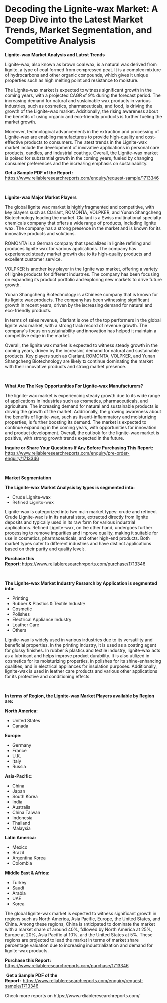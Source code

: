 <p><h1>Decoding the Lignite-wax Market: A Deep Dive into the Latest Market Trends, Market Segmentation, and Competitive Analysis</h1></p><p><strong>Lignite-wax Market Analysis and Latest Trends</strong></p>
<p><p>Lignite-wax, also known as brown coal wax, is a natural wax derived from lignite, a type of coal formed from compressed peat. It is a complex mixture of hydrocarbons and other organic compounds, which gives it unique properties such as high melting point and resistance to moisture.</p><p>The Lignite-wax market is expected to witness significant growth in the coming years, with a projected CAGR of 9% during the forecast period. The increasing demand for natural and sustainable wax products in various industries, such as cosmetics, pharmaceuticals, and food, is driving the growth of the Lignite-wax market. Additionally, the rising awareness about the benefits of using organic and eco-friendly products is further fueling the market growth.</p><p>Moreover, technological advancements in the extraction and processing of Lignite-wax are enabling manufacturers to provide high-quality and cost-effective products to consumers. The latest trends in the Lignite-wax market include the development of innovative applications in personal care products, candles, and industrial coatings. Overall, the Lignite-wax market is poised for substantial growth in the coming years, fueled by changing consumer preferences and the increasing emphasis on sustainability.</p></p>
<p><strong>Get a Sample PDF of the Report:&nbsp;</strong> <a href="https://www.reliableresearchreports.com/enquiry/request-sample/1713346">https://www.reliableresearchreports.com/enquiry/request-sample/1713346</a></p>
<p>&nbsp;</p>
<p><strong>Lignite-wax Major Market Players</strong></p>
<p><p>The global lignite wax market is highly fragmented and competitive, with key players such as Clariant, ROMONTA, VOLPKER, and Yunan Shangcheng Biotechnology leading the market. Clariant is a Swiss multinational specialty chemicals company that offers a wide range of products, including lignite wax. The company has a strong presence in the market and is known for its innovative products and solutions.</p><p>ROMONTA is a German company that specializes in lignite refining and produces lignite wax for various applications. The company has experienced steady market growth due to its high-quality products and excellent customer service.</p><p>VOLPKER is another key player in the lignite wax market, offering a variety of lignite products for different industries. The company has been focusing on expanding its product portfolio and exploring new markets to drive future growth.</p><p>Yunan Shangcheng Biotechnology is a Chinese company that is known for its lignite wax products. The company has been witnessing significant growth in recent years, driven by the increasing demand for natural and eco-friendly products.</p><p>In terms of sales revenue, Clariant is one of the top performers in the global lignite wax market, with a strong track record of revenue growth. The company's focus on sustainability and innovation has helped it maintain a competitive edge in the market.</p><p>Overall, the lignite wax market is expected to witness steady growth in the coming years, driven by the increasing demand for natural and sustainable products. Key players such as Clariant, ROMONTA, VOLPKER, and Yunan Shangcheng Biotechnology are likely to continue dominating the market with their innovative products and strong market presence.</p></p>
<p>&nbsp;</p>
<p><strong>What Are The Key Opportunities For Lignite-wax Manufacturers?</strong></p>
<p><p>The lignite-wax market is experiencing steady growth due to its wide range of applications in industries such as cosmetics, pharmaceuticals, and agriculture. The increasing demand for natural and sustainable products is driving the growth of the market. Additionally, the growing awareness about the benefits of lignite-wax, such as its anti-inflammatory and moisturizing properties, is further boosting its demand. The market is expected to continue expanding in the coming years, with opportunities for innovation and product development. Overall, the outlook for the lignite-wax market is positive, with strong growth trends expected in the future.</p></p>
<p><strong>Inquire or Share Your Questions If Any Before Purchasing This Report:</strong> <a href="https://www.reliableresearchreports.com/enquiry/pre-order-enquiry/1713346">https://www.reliableresearchreports.com/enquiry/pre-order-enquiry/1713346</a></p>
<p>&nbsp;</p>
<p><strong>Market Segmentation</strong></p>
<p><strong>The Lignite-wax Market Analysis by types is segmented into:</strong></p>
<p><ul><li>Crude Lignite-wax</li><li>Refined Lignite-wax</li></ul></p>
<p><p>Lignite-wax is categorized into two main market types: crude and refined. Crude Lignite-wax is in its natural state, extracted directly from lignite deposits and typically used in its raw form for various industrial applications. Refined Lignite-wax, on the other hand, undergoes further processing to remove impurities and improve quality, making it suitable for use in cosmetics, pharmaceuticals, and other high-end products. Both market types cater to different industries and have distinct applications based on their purity and quality levels.</p></p>
<p><strong>Purchase this Report:&nbsp;</strong><a href="https://www.reliableresearchreports.com/purchase/1713346">https://www.reliableresearchreports.com/purchase/1713346</a></p>
<p>&nbsp;</p>
<p><strong>The Lignite-wax Market Industry Research by Application is segmented into:</strong></p>
<p><ul><li>Printing</li><li>Rubber & Plastics & Textile Industry</li><li>Cosmetic</li><li>Polishes</li><li>Electrical Appliance Industry</li><li>Leather Care</li><li>Others</li></ul></p>
<p><p>Lignite-wax is widely used in various industries due to its versatility and beneficial properties. In the printing industry, it is used as a coating agent for glossy finishes. In rubber & plastics and textile industry, lignite-wax acts as a lubricant and helps improve product durability. It is also utilized in cosmetics for its moisturizing properties, in polishes for its shine-enhancing qualities, and in electrical appliances for insulation purposes. Additionally, lignite-wax is used in leather care products and various other applications for its protective and conditioning effects.</p></p>
<p>&nbsp;</p>
<p><strong>In terms of Region, the Lignite-wax Market Players available by Region are:</strong></p>
<p>
    <p> <strong> North America: </strong>
        <ul>
            <li>United States</li>
            <li>Canada</li>
        </ul>
        </p> 
    <p> <strong> Europe: </strong>
        <ul>
            <li>Germany</li>
            <li>France</li>
            <li>U.K.</li>
            <li>Italy</li>
            <li>Russia</li>
        </ul>
        </p> 
    <p> <strong> Asia-Pacific: </strong>
        <ul>
            <li>China</li>
            <li>Japan</li>
            <li>South Korea</li>
            <li>India</li>
            <li>Australia</li>
            <li>China Taiwan</li>
            <li>Indonesia</li>
            <li>Thailand</li>
            <li>Malaysia</li>
        </ul>
        </p> 
    <p> <strong> Latin America: </strong>
        <ul>
            <li>Mexico</li>
            <li>Brazil</li>
            <li>Argentina Korea</li>
            <li>Colombia</li>
        </ul>
        </p> 
    <p> <strong> Middle East & Africa: </strong>
        <ul>
            <li>Turkey</li>
            <li>Saudi</li>
            <li>Arabia</li>
            <li>UAE</li>
            <li>Korea</li>
        </ul>
    </p>
    </p>
<p><p>The global lignite-wax market is expected to witness significant growth in regions such as North America, Asia Pacific, Europe, the United States, and China. Among these regions, China is anticipated to dominate the market with a market share of around 40%, followed by North America at 25%, Europe at 20%, Asia Pacific at 10%, and the United States at 5%. These regions are projected to lead the market in terms of market share percentage valuation due to increasing industrialization and demand for lignite-wax products.</p></p>
<p><strong>Purchase this Report: </strong><a href="https://www.reliableresearchreports.com/purchase/1713346">https://www.reliableresearchreports.com/purchase/1713346</a></p>
<p>&nbsp;<strong>Get a Sample PDF of the Report:&nbsp;&nbsp;</strong><a href="https://www.reliableresearchreports.com/enquiry/request-sample/1713346">https://www.reliableresearchreports.com/enquiry/request-sample/1713346</a></p>
<p><strong></strong></p>
<p>Check more reports on https://www.reliableresearchreports.com/</p>